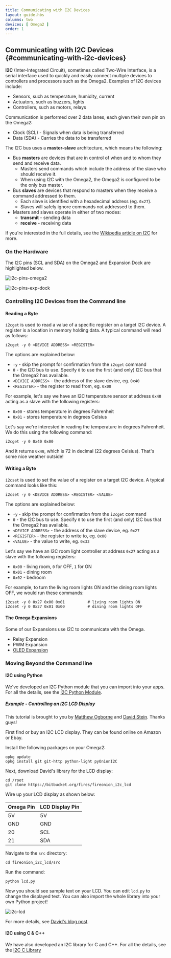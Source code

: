 ```yaml
---
title: Communicating with I2C Devices
layout: guide.hbs
columns: two
devices: [ Omega2 ]
order: 1
---
```


## Communicating with I2C Devices {#communicating-with-i2c-devices}

<!-- // brief description of I2C (sometimes called TWI - two wire interface):
//  - has a master-slave architecture (many slaves, one master)
//    - Omega is configured to be the bus master
//    - each slave is identified with an address: sending a command to 0x27 will only be read by the device who's address is 0x27, other devices on the bus will ignore it
//    - great for having a bunch of different devices connected to the Omega (sensors, controllers, etc)
//  - based on using two lanes: one for clock(SCL) and one for data(SDA)
//    - read up about this but I think it generally works like this: the master generates the clock and then sends data on the data lane, or the master generates the clock and then requests data on the data lane, the device responds by driving the data lane -->

**I2C** (Inter-Integrated Circuit), sometimes called Two-Wire Interface, is a serial interface used to quickly and easily connect multiple devices to controllers and processors such as the Omega2. Examples of I2C devices include:

* Sensors, such as temperature, humidity, current
* Actuators, such as buzzers, lights
* Controllers, such as motors, relays

Communication is performed over 2 data lanes, each given their own pin on the Omega2:

* Clock (SCL) - Signals when data is being transferred
* Data (SDA) - Carries the data to be transferred

The I2C bus uses a **master-slave** architecture, which means the following:

* Bus **masters** are devices that are in control of when and to whom they send and receive data.
    * Masters send commands which include the address of the slave who should receive it.
    * When using I2C with the Omega2, the Omega2 is configured to be the only bus master.
* Bus **slaves** are devices that respond to masters when they receive a command addressed to them.
    * Each slave is identified with a hexadecimal address (eg. `0x27`).
    * Slaves will safely ignore commands not addressed to them.
* Masters and slaves operate in either of two modes:
    * **transmit** - sending data
    * **receive** - receiving data

If you're interested in the full details, see the [Wikipedia article on I2C](https://en.wikipedia.org/wiki/I%C2%B2C) for more.

### On the Hardware

The I2C pins (SCL and SDA) on the Omega2 and Expansion Dock are highlighted below.

![i2c-pins-omega2](https://raw.githubusercontent.com/OnionIoT/Onion-Docs/master/Omega2/Documentation/Doing-Stuff/img/i2c-pins-omega2.jpg)

<!-- TODO: add in a picture later using Adobe Illustrator to rasterize the Exp.D. vector on Windows -->

![i2c-pins-exp-dock](https://raw.githubusercontent.com/OnionIoT/Onion-Docs/master/Omega2/Documentation/Doing-Stuff/img/i2c-pins-exp-dock.jpg)

### Controlling I2C Devices from the Command line

<!-- #### Detecting I2C devices -->
<!-- // leave this out for now, there's a bug that makes this useless -->

#### Reading a Byte

`i2cget` is used to read a value of a specific register on a target I2C device. A register is a location in memory holding data. A typical command will read as follows:

``` shell
i2cget -y 0 <DEVICE ADDRESS> <REGISTER>
```

The options are explained below:

* `-y` - skip the prompt for confirmation from the `i2cget` command
* `0` - the I2C bus to use. Specify `0` to use the first (and only) I2C bus that the Omega2 has available.
* `<DEVICE ADDRESS>` - the address of the slave device, eg. `0x40`
* `<REGISTER>` - the register to read from, eg. `0x00`

For example, let's say we have an I2C temperature sensor at address `0x40` acting as a slave with the following registers:

* `0x00` - stores temperature in degrees Fahrenheit
* `0x01` - stores temperature in degrees Celsius

Let's say we're interested in reading the temperature in degrees Fahrenheit. We do this using the following command:

``` shell
i2cget -y 0 0x40 0x00
```

And it returns `0x48`, which is 72 in decimal (22 degrees Celsius). That's some nice weather outside!

#### Writing a Byte

`i2cset` is used to set the value of a register on a target I2C device. A typical command looks like this:

``` shell
i2cset -y 0 <DEVICE ADDRESS> <REGISTER> <VALUE>
```

<!-- TODO: what about devices with only one register? -->

The options are explained below:

* `-y` - skip the prompt for confirmation from the `i2cget` command
* `0` - the I2C bus to use. Specify `0` to use the first (and only) I2C bus that the Omega2 has available.
* `<DEVICE ADDRESS>` - the address of the slave device, eg. `0x27`
* `<REGISTER>` - the register to write to, eg. `0x00`
* `<VALUE>` - the value to write, eg. `0x33`

Let's say we have an I2C room light controller at address `0x27` acting as a slave with the following registers:

* `0x00` - living room, `0` for OFF, `1` for ON
* `0x01` - dining room
* `0x02` - bedroom

For example, to turn the living room lights ON and the dining room lights OFF, we would run these commands:

``` shell
i2cset -y 0 0x27 0x00 0x01          # living room lights ON
i2cset -y 0 0x27 0x01 0x00          # dining room lights OFF
```

<!-- #### Going further
// look into the command line options for writing two bytes at a time -->

<!-- TODO: I can't figure this out in time to release with batch 3. - Gabe -->

#### The Omega Expansions

Some of our Expansions use I2C to communicate with the Omega.

* Relay Expansion
* PWM Expansion
* [OLED Expansion](#using-oled-expansion)

<!-- TODO: add links to the 'using' series for the command line tools -->

### Moving Beyond the Command line

#### I2C using Python

We've developed an I2C Python module that you can import into your apps. For all the details, see the [I2C Python Module](#i2c-python-module).
<!-- TODO: Change the link later -->

##### Example - Controlling an I2C LCD Display

This tutorial is brought to you by [Matthew Ogborne](https://github.com/moggiex) and [David Stein](https://github.com/Fires04). Thanks guys!

First find or buy an I2C LCD display. They can be found online on Amazon or Ebay.

Install the following packages on your Omega2:

``` shell
opkg update
opkg install git git-http python-light pyOnionI2C
```

Next, download David's library for the LCD display:

``` shell
cd /root
git clone https://bitbucket.org/fires/fireonion_i2c_lcd
```

Wire up your LCD display as shown below:

| Omega Pin | LCD Display Pin |
|-|-|
| 5V | 5V |
| GND | GND |
| 20 | SCL |
| 21 | SDA |

Navigate to the `src` directory:

``` shell
cd fireonion_i2c_lcd/src
```

Run the command:

``` shell
python lcd.py
```

Now you should see sample text on your LCD. You can edit `lcd.py` to change the displayed text. You can also import the whole library into your own Python project!

![i2c-lcd](https://raw.githubusercontent.com/OnionIoT/Onion-Docs/master/Omega2/Documentation/Doing-Stuff/img/i2c-python-lcd-output.jpg)

For more details, see [David's blog post](http://davidstein.cz/2016/03/13/onion-io-i2c-lcd-16x220x4-backpack-library/).

#### I2C using C & C++

We have also developed an I2C library for C and C++. For all the details, see the [I2C C Library](#i2c-c-library)

<!-- // introduce that onion has developed an I2C library for C and C++
// link to reference article on onion i2c c lib -->

